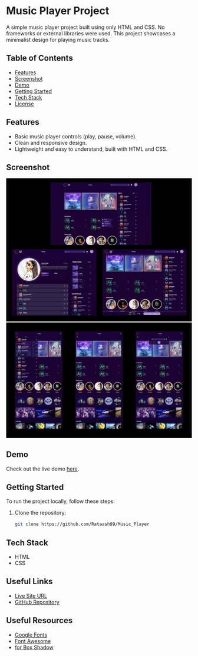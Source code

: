 # Music Player Project

A simple music player project built using only HTML and CSS. No frameworks or external libraries were used. This project showcases a minimalist design for playing music tracks.

## Table of Contents

- [Features](#features)
- [Screenshot](#screenshot)
- [Demo](#demo)
- [Getting Started](#getting-started)
- [Tech Stack](#Tech-Stack)
- [License](#license)

## Features

- Basic music player controls (play, pause, volume).
- Clean and responsive design.
- Lightweight and easy to understand, built with HTML and CSS.

## Screenshot

![Music Player Desktop View](/Images/Screenshots/screenshot-1.png)
![Music Player Mobile View](/Images/Screenshots/screenshot-2.png)

## Demo

Check out the live demo [here](https://your-live-demo-url.com).

## Getting Started

To run the project locally, follow these steps:

1. Clone the repository:

   ```bash
   git clone https://github.com/Rataash99/Music_Player

## Tech Stack
- HTML
- CSS

## Useful Links
- [Live Site URL](https://music-player-56f369.netlify.app)
- [GitHub Repository](https://github.com/Rataash99/Music_Player)

## Useful Resources
- [Google Fonts](https://fonts.google.com)
- [Font Awesome](https://fontawesome.com)
- [for Box Shadow](https://htmlcssfreebies.com/css-box-shadow-examples/)
